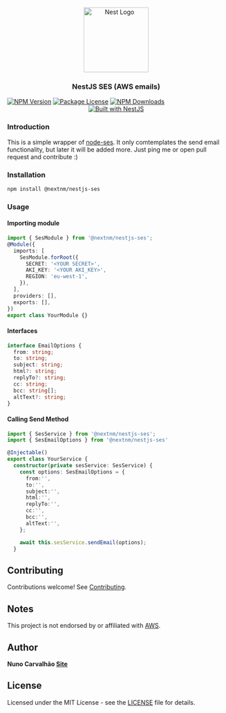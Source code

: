 <h1 align="center"></h1>

<div align="center">
  <a href="http://nestjs.com/" target="_blank">
    <img src="https://nestjs.com/img/logo_text.svg" width="150" alt="Nest Logo" />
  </a>
</div>

<h3 align="center">NestJS SES (AWS emails)</h3>
<a href="https://www.npmjs.com/package/@nextnm/nestjs-ses"><img src="https://img.shields.io/npm/v/@nextnm/nestjs-ses.svg" alt="NPM Version" /></a>
<a href="https://www.npmjs.com/@nextnm/nestjs-ses"><img src="https://img.shields.io/npm/l/@nextnm/nestjs-ses.svg" alt="Package License" /></a>
<a href="https://www.npmjs.com/@nextnm/nestjs-ses"><img src="https://img.shields.io/npm/dm/@nextnm/nestjs-ses.svg" alt="NPM Downloads" /></a>

<div align="center">
  <a href="https://nestjs.com" target="_blank">
    <img src="https://img.shields.io/badge/built%20with-NestJs-red.svg" alt="Built with NestJS">
  </a>
</div>

### Introduction

This is a simple wrapper of [node-ses](https://www.npmjs.com/package/node-ses).
It only comtemplates the send email functionality, but later it will be added more. Just ping me or open pull request and contribute :)

### Installation

```bash
npm install @nextnm/nestjs-ses
```

### Usage

#### Importing module

```typescript
import { SesModule } from '@nextnm/nestjs-ses';
@Module({
  imports: [
    SesModule.forRoot({
      SECRET: '<YOUR SECRET>',
      AKI_KEY: '<YOUR AKI_KEY>',
      REGION: 'eu-west-1',
    }),
  ],
  providers: [],
  exports: [],
})
export class YourModule {}
```

#### Interfaces

```typescript
interface EmailOptions {
  from: string;
  to: string;
  subject: string;
  html?: string;
  replyTo?: string;
  cc: string;
  bcc: string[];
  altText?: string;
}
```

#### Calling Send Method

```typescript
import { SesService } from '@nextnm/nestjs-ses';
import { SesEmailOptions } from '@nextnm/nestjs-ses'

@Injectable()
export class YourService {
  constructor(private sesService: SesService) {
    const options: SesEmailOptions = {
      from:'',
      to:'',
      subject:'',
      html:'',
      replyTo:'',
      cc:'',
      bcc:'',
      altText:'',
    };

    await this.sesService.sendEmail(options);
  }
```

<!-- ## Change Log

See [Changelog](CHANGELOG.md) for more information. -->

## Contributing

Contributions welcome! See [Contributing](CONTRIBUTING.md).

## Notes

This project is not endorsed by or affiliated with [AWS](https://aws.amazon.com).

## Author

**Nuno Carvalhão [Site](https://nunocarvalhao.com)**

## License

Licensed under the MIT License - see the [LICENSE](LICENSE) file for details.
